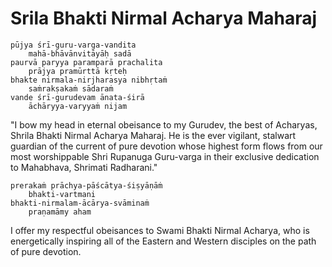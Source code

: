 # Srila Bhakti Nirmal Acharya Maharaj

    pūjya śrī-guru-varga-vandita
        mahā-bhāvānvitāyāḥ sadā
    paurvā paryya paramparā prachalita
        prājya pramūrttā kṛteḥ
    bhakte nirmala-nirjharasya nibhṛtaṁ
        saṁrakṣakaṁ sādaraṁ
    vande śrī-gurudevam ānata-śirā
        āchāryya-varyyaṁ nijam 

"I bow my head in eternal obeisance to my Gurudev, the best of Acharyas, Shrila Bhakti Nirmal Acharya Maharaj. He is the ever vigilant, stalwart guardian of the current of pure devotion whose highest form flows from our most worshippable Shri Rupanuga Guru-varga in their exclusive dedication to Mahabhava, Shrimati Radharani."

    prerakaṁ prāchya-pāścātya-śiṣyāṇāṁ
        bhakti-vartmani
    bhakti-nirmalam-ācārya-svāminaṁ
        praṇamāmy aham 

I offer my respectful obeisances to Swami Bhakti Nirmal Acharya, who is energetically inspiring all of the Eastern and Western disciples on the path of pure devotion. 
